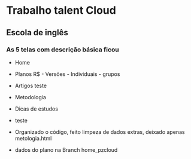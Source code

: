# Trabalho talent Cloud 

## Escola de inglês
### As 5 telas com descrição básica ficou
* Home
* Planos R$ - Versões - Individuais - grupos

* Artigos teste
* Metodologia
* Dicas de estudos 
* teste 
* Organizado o código, feito limpeza de dados extras, deixado apenas metologia.html

* dados do plano na  Branch home_pzcloud 
